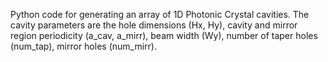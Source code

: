 Python code for generating an array of 1D Photonic Crystal cavities.
The cavity parameters are the hole dimensions (Hx, Hy), cavity and mirror region periodicity (a_cav, a_mirr), beam width (Wy), number of taper holes (num_tap), mirror holes (num_mirr).
